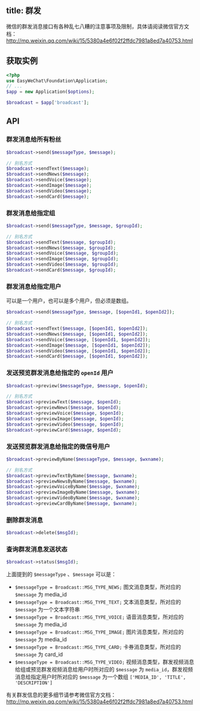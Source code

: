 title: 群发
---

微信的群发消息接口有各种乱七八糟的注意事项及限制，具体请阅读微信官方文档：http://mp.weixin.qq.com/wiki/15/5380a4e6f02f2ffdc7981a8ed7a40753.html

## 获取实例

```php
<?php
use EasyWeChat\Foundation\Application;
// ...
$app = new Application($options);

$broadcast = $app['broadcast'];

```

## API

### 群发消息给所有粉丝

```php
$broadcast->send($messageType, $message);

// 别名方式
$broadcast->sendText($message);
$broadcast->sendNews($message);
$broadcast->sendVoice($message);
$broadcast->sendImage($message);
$broadcast->sendVideo($message);
$broadcast->sendCard($message);
```

### 群发消息给指定组

```php
$broadcast->send($messageType, $message, $groupId);

// 别名方式
$broadcast->sendText($message, $groupId);
$broadcast->sendNews($message, $groupId);
$broadcast->sendVoice($message, $groupId);
$broadcast->sendImage($message, $groupId);
$broadcast->sendVideo($message, $groupId);
$broadcast->sendCard($message, $groupId);
```

### 群发消息给指定用户

可以是一个用户，也可以是多个用户，但必须是数组。

```php
$broadcast->send($messageType, $message, [$openId1, $openId2]);

// 别名方式
$broadcast->sendText($message, [$openId1, $openId2]);
$broadcast->sendNews($message, [$openId1, $openId2]);
$broadcast->sendVoice($message, [$openId1, $openId2]);
$broadcast->sendImage($message, [$openId1, $openId2]);
$broadcast->sendVideo($message, [$openId1, $openId2]);
$broadcast->sendCard($message, [$openId1, $openId2]);
```

### 发送预览群发消息给指定的 `openId` 用户

```php
$broadcast->preview($messageType, $message, $openId);

// 别名方式
$broadcast->previewText($message, $openId);
$broadcast->previewNews($message, $openId);
$broadcast->previewVoice($message, $openId);
$broadcast->previewImage($message, $openId);
$broadcast->previewVideo($message, $openId);
$broadcast->previewCard($message, $openId);
```

### 发送预览群发消息给指定的微信号用户

```php
$broadcast->previewByName($messageType, $message, $wxname);

// 别名方式
$broadcast->previewTextByName($message, $wxname);
$broadcast->previewNewsByName($message, $wxname);
$broadcast->previewVoiceByName($message, $wxname);
$broadcast->previewImageByName($message, $wxname);
$broadcast->previewVideoByName($message, $wxname);
$broadcast->previewCardByName($message, $wxname);
```

### 删除群发消息

```php
$broadcast->delete($msgId);
```

### 查询群发消息发送状态

```php
$broadcast->status($msgId);
```

上面提到的 `$messageType` 、`$message` 可以是：

- `$messageType = Broadcast::MSG_TYPE_NEWS;` 图文消息类型，所对应的 `$message` 为 media_id
- `$messageType = Broadcast::MSG_TYPE_TEXT;` 文本消息类型，所对应的 `$message` 为一个文本字符串
- `$messageType = Broadcast::MSG_TYPE_VOICE;` 语音消息类型，所对应的 `$message` 为 media_id
- `$messageType = Broadcast::MSG_TYPE_IMAGE;` 图片消息类型，所对应的 `$message` 为 media_id
- `$messageType = Broadcast::MSG_TYPE_CARD;` 卡券消息类型，所对应的 `$message` 为 card_id
- `$messageType = Broadcast::MSG_TYPE_VIDEO;` 视频消息类型，群发视频消息给组或预览群发视频消息给用户时所对应的 `$message` 为
`media_id`，群发视频消息给指定用户时所对应的 `$message` 为一个数组 `['MEDIA_ID', 'TITLE', 'DESCRIPTION']`

有关群发信息的更多细节请参考微信官方文档：http://mp.weixin.qq.com/wiki/15/5380a4e6f02f2ffdc7981a8ed7a40753.html

